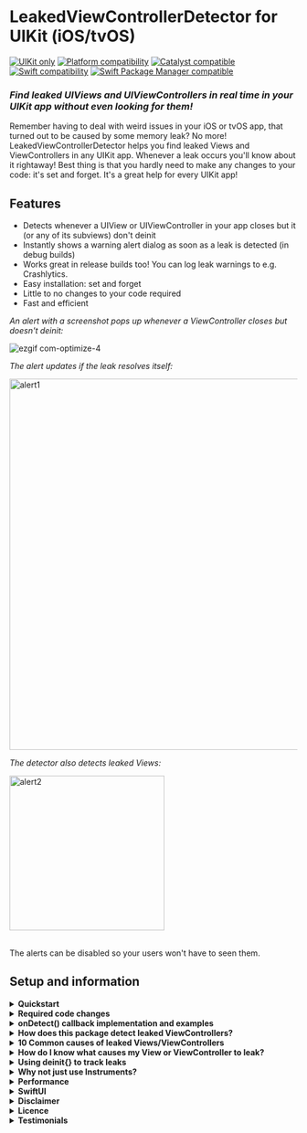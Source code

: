 # LeakedViewControllerDetector for UIKit (iOS/tvOS)

[![UIKit only](https://img.shields.io/badge/UIKit-red)](https://swiftpackageindex.com/Janneman84/LeakedViewControllerDetector)
[![Platform compatibility](https://img.shields.io/endpoint?url=https%3A%2F%2Fswiftpackageindex.com%2Fapi%2Fpackages%2FJanneman84%2FLeakedViewControllerDetector%2Fbadge%3Ftype%3Dplatforms)](https://swiftpackageindex.com/Janneman84/LeakedViewControllerDetector)
[![Catalyst compatible](https://img.shields.io/badge/iOSOnMac_|_Catalyst-critical)](https://swiftpackageindex.com/Janneman84/LeakedViewControllerDetector)
[![Swift compatibility](https://img.shields.io/endpoint?url=https%3A%2F%2Fswiftpackageindex.com%2Fapi%2Fpackages%2FJanneman84%2FLeakedViewControllerDetector%2Fbadge%3Ftype%3Dswift-versions)](https://swiftpackageindex.com/Janneman84/LeakedViewControllerDetector)
[![Swift Package Manager compatible](https://img.shields.io/badge/spm-compatible-brightgreen.svg?style=flat)](https://swift.org/package-manager)


### _Find leaked UIViews and UIViewControllers in real time in your UIKit app without even looking for them!_

Remember having to deal with weird issues in your iOS or tvOS app, that turned out to be caused by some memory leak? No more! LeakedViewControllerDetector helps you find leaked Views and ViewControllers in any UIKit app. Whenever a leak occurs you'll know about it rightaway! Best thing is that you hardly need to make any changes to your code: it's set and forget. It's a great help for every UIKit app!

## Features

- Detects whenever a UIView or UIViewController in your app closes but it (or any of its subviews) don't deinit
- Instantly shows a warning alert dialog as soon as a leak is detected (in debug builds)
- Works great in release builds too! You can log leak warnings to e.g. Crashlytics.
- Easy installation: set and forget
- Little to no changes to your code required
- Fast and efficient

_An alert with a screenshot pops up whenever a ViewController closes but doesn't deinit:_

![ezgif com-optimize-4](https://github.com/Janneman84/LeakedViewControllerDetector/assets/9085167/8646cfd9-9ebb-4b1f-860c-2477ce943627)
<!-- ![ezgif com-optimize-3](https://github.com/Janneman84/LeakedViewControllerDetector/assets/9085167/ba4ac301-ad45-48c6-9d0a-8cb463fd5cb1) -->
<!-- ![ezgif com-optimize](https://github.com/Janneman84/LeakedViewControllerDetector/assets/9085167/d666a5ae-3308-4231-bcc0-9bc0ea65ba70) -->

_The alert updates if the leak resolves itself:_

<img width="650" alt="alert1" src="https://github.com/Janneman84/LeakedViewControllerDetector/assets/9085167/1ef5b541-df19-45b1-994f-6107ec72b8c0">
<!-- <img width="650" alt="alert1" src="https://github.com/Janneman84/LeakedViewControllerDetector/assets/9085167/fb2061d1-1f34-4b92-bb1c-d48dcc325dcc"> -->
<!-- <img width="650" alt="alert1" src="https://github.com/Janneman84/LeakedViewControllerDetector/assets/9085167/57af87d6-e858-4ae6-886e-4d6dd5bea530"> -->
<!-- <img width="650" alt="alert1" src="https://github.com/Janneman84/LeakedViewControllerDetector/assets/9085167/af81ecfc-e607-47cb-bad6-1a0a6e2ca46d"> -->
<!-- <img width="650" alt="alert1" src="https://github.com/Janneman84/LeakedViewControllerDetector/assets/9085167/debcefa5-6649-4d4d-8721-6aa42f640e86"> -->
<!-- <img width="700" alt="alert1" src="https://github.com/Janneman84/LeakedViewControllerDetector/assets/9085167/7e60ace6-3144-4830-ae38-408182cc5218"> -->

_The detector also detects leaked Views:_

<img width="271" alt="alert2" src="https://github.com/Janneman84/LeakedViewControllerDetector/assets/9085167/8a53c16b-fa7e-462b-a817-e949e8417882">

<br>
<br>

The alerts can be disabled so your users won't have to seen them.

<!--_An alert pops up when a leak is detected:_-->
<!---->
<!--<img width="280" alt="alert1" src="https://user-images.githubusercontent.com/9085167/170823721-b62c378d-ea68-40c2-9056-e651c5264141.jpg">-->
<!-- -->
<!--_The alert updates if the leak resolves itself:_-->
<!---->
<!--<img width="280" alt="alert2" src="https://user-images.githubusercontent.com/9085167/170823736-4485dc36-53b1-49b1-a917-ba711669de54.jpg">-->

## Setup and information

<details>
  <summary><b>Quickstart</b></summary>

You begin by installing this package through SPM using the Github url `https://github.com/Janneman84/LeakedViewControllerDetector`. I suggest to use the main branch. Make sure the library is linked to the target: 

<img width="653" alt="librarylink" src="https://user-images.githubusercontent.com/9085167/170822025-40ab8fe1-36a3-4269-8de7-09f97655c183.png">

Or you can just copy/paste the `LeakedViewControllerDetector.swift` file to your project, which is not recommended since you won't receive updates this way.


Now if you used SPM add import to `AppDelegate`:
``` swift
import LeakedViewControllerDetector
```
Then add the following code to `application(_:didFinishLaunchingWithOptions:)` in the `AppDelegate` class:
``` swift
LeakedViewControllerDetector.onDetect() { leakedViewController, leakedView, message in
    #if DEBUG
    return true //show warning alert dialog
    #else
    //here you can log warning message to a server, e.g. Crashlytics
    return false //don't show warning to user
    #endif
}
```
That's it! The leak detector is now up and running. However to get the most out of this package I recommend you study the next two sections where I go into all the details.
</details>
<details>
  <summary><b>Required code changes</b></summary>

Most leak detection works without changing your code. However a few small changes might be still be necessary:
    
### Replace removeFromSuperview()

You do need to manually replace View's `removeFromSuperview()` with `removeFromSuperviewDetectLeaks()` everytime you want to remove a view and make sure it and all its subviews get deinnited:
``` swift
//once the view is removed it will warn you if it (or any of its subviews) haven't deinnited: 
someView.removeFromSuperviewDetectLeaks()
```
Of course only use this if the View is _supposed_ to deinit after it is removed, else you might end up with false warnings.

### Review your code
The rest of your code needs to comply to two trivial things. First, make sure that you always call `super` if you override `viewDidLoad()`, `viewDidAppear()` and/or `viewDidDisappear()` in your ViewControllers. This is common practice so you probably already did this anyway, but it is essential that you do so now:

``` swift

override func viewDidLoad() {
    super.viewDidLoad() //don't forget this!
    ...
}

override func viewDidAppear(_ animated: Bool) {
    super.viewDidAppear(animated) //don't forget this!
    ...
}

override func viewDidDisappear(_ animated: Bool) {
    super.viewDidDisappear(animated) //don't forget this!
    ...
}
```

Second, if you want to remove items from a UIViewController array, like in UINavigationController, UITabBarController or UIPageViewController, don't use `remove(at:)` but use `removeFromparent()` instead:

``` swift
//navigationController?.viewControllers.remove(at:3)
navigationController?.viewControllers[3].removeFromParent()

//tabBarController?.viewControllers?.remove(at:3)
tabBarController?.viewControllers?[3].removeFromParent()
```

That's it! The leak detector is now fully operational. If your app is functioning correctly you won't notice anything. Now it's time to tweak the callback to your liking.

</details>
<details>
  <summary><b>onDetect() callback implementation and examples</b></summary>

As you can see in the quickstart it is recommended to treat debug and release builds differently. If you're debugging it's nice to get a popup dialog warning you of an issue. However you don't want your users to see this, so you log instead. Let's walk through the arguments and return value of the callback.

``` swift
LeakedViewControllerDetector.onDetect(detectionDelay: 1.0) { leakedViewController, leakedView, message in
    return true
}
```
`detectionDelay` is the time in seconds a View or ViewController and its subviews get after it closes to deinit itself before it triggers a warning. If you get many deinit warnings you may want to increase this number. The default value of 1.0s should prevent most of them though. You may consider a tighter delay for debug builds.

The callback supplies the following:
- `leakedViewController`, note this is an optional. If a previously leaked VC deinits (resolves itself) this callback is triggered again but in that case both leakedViewController and leakedView will be nil.
- `leakedView`, same as leakedViewController but for Views.
- `message`, string that can be used to print to console or log to your server of choice

The callback expects an optional Bool to be returned:
- Return `true` to show an alert dialog with the warning message. Note: if you're using multiple windows on iPad the window that shows the alert isn't necessarily the window where the leak occurs.
- Return `false` to not show an alert dialog, this is recommended for release builds
- Return `nil` if you don't want the callback to trigger again if leakedViewController/leakedView deinits. This is typically used if you want to ignore warnings of certain classes or instances.

### Ignore example
If for some reason you want to ignore warnings of certain Views or ViewControllers, make sure you return `nil`:

``` swift
LeakedViewControllerDetector.onDetect() { leakedViewController, leakedView, message in
    //return nil to ignore:
    if let leakedViewController {
        if leakedViewController is IgnoreThisViewController {return nil}
        if type(of: leakedViewController).description() == "_IgnoreThisPrivateViewController" {return nil}
        if leakedViewController.view.tag == -1 {return nil}
    }
    if let leakedView {
        if leakedView is IgnoreThisView {return nil}
        if type(of: leakedView).description() == "_IgnoreThisPrivateView" {return nil}
        if leakedView.tag == -1 {return nil}
    }
    return true
}
```

The package already ignores a few ViewControllers by itself, you can find these in `LeakedViewControllerDetector.ignoredViewControllerClassNames`, `LeakedViewControllerDetector.ignoredViewClassNames` and `LeakedViewControllerDetector.ignoredWindowClassNames`. You can add and remove from these arrays as you see fit. This way you can prevent them from triggering a warning in the first place.

### Crashlytics example
If you're using Crashlytics you can log the warning message like so:

``` swift
import FirebaseCrashlytics
```

``` swift
let error = NSError(domain: Bundle.main.bundleIdentifier!,
                      code: 8, //whatever number you fancy
                  userInfo: [NSLocalizedDescriptionKey: message])
Crashlytics.crashlytics().record(error: error)
```

### Full example
When you tie everything together you'll end up with something like this:
```swift
#if DEBUG
let delay = 0.2
#else
let delay = 1.0
#endif
               
LeakedViewControllerDetector.onDetect(detectionDelay: delay) { leakedViewController, leakedView, message in
    //return nil to ignore warnings of certain Viewscontrollers/Views
    if let leakedViewController {
        // UIImagePickerController tends to leak for ~5 second when you close it
        if leakedViewController is UIImagePickerController {return nil}
        if leakedViewController is IgnoreThisViewController {return nil}
        if type(of: leakedViewController).description() == "_IgnoreThisPrivateViewController" {return nil}
        if leakedViewController.view.tag == -1 {return nil}
    }
    if let leakedView {
        if leakedView is IgnoreThisView {return nil}
        if type(of: leakedView).description() == "_IgnoreThisPrivateView" {return nil}
        if leakedView.tag == -1 {return nil}
    }

    #if DEBUG
    print(message)
    return true //show alert
    #else
    //log leak message to server:
    let error = NSError(domain: Bundle.main.bundleIdentifier ?? "bundleIdentifier",
                        code: 8,
                        userInfo: [NSLocalizedDescriptionKey: message])
    Crashlytics.crashlytics().record(error: error)
    return false //don't show alert
    #endif
}
```
Debug only example:
```swift
#if DEBUG
LeakedViewControllerDetector.onDetect() { leakedViewController, leakedView, message in
    //insert ignore code here
    print(message)
    return true //show alert
}
#endif
```
It's tempting to put the import line between DEBUG tags too. However you still need it if you're using `removeFromSuperviewDetectLeaks()` anywhere in your code. When the detection callback is not set calls to this method will just act as a regular `removeFromSuperview()`.
</details>
<details>
  <summary><b>How does this package detect leaked ViewControllers?</b></summary>
    
In essence all it really does is this:

``` swift
override func viewDidDisappear(_ animated: Bool) {
    super.viewDidDisappear(animated)
           
    DispatchQueue.main.asyncAfter(deadline: .now() + 1.0) { [weak self] in
        
        //when self is nil the ViewController has deinnited, so no leak
        guard let self = self else { return }
        
        //if all these properties are nil the ViewController is considered to have leaked
        if self.view.window == nil && self.parent == nil && self.presentedViewController == nil && (view == nil || view.superview == nil) {
            print("Leaked ViewController detected: \(self)")
        }
    }
}
```
Of course there is a bit more to it than that to catch all the edge scenarios. Leaked Views are detected in a similar fashion. Feel free to look at the source code, it's pretty small. Unless you're doing fancy things this approach is surprisingly effective.
</details>
<details>
  <summary><b>10 Common causes of leaked Views/ViewControllers</b></summary>

### 1. Referencing self in callbacks
Referencing `self` inside a callback is often the cause of a memory leak. This code will keep a ViewController, View, or any other object alive for 10 seconds: 

``` swift
DispatchQueue.main.asyncAfter(deadline: .now() + 10) {
    print(self)
}
```

This will trigger a memory leak warning if you close the ViewController before the 10 seconds are over. After the 10 seconds you will see another warning telling you the ViewController has deinnited itself. This scenario is also typical for a slow network request that eventually finishes or times out.

These issues are easily fixed by using `[weak self]`, as you probably know:
``` swift
DispatchQueue.main.asyncAfter(deadline: .now() + 10) { [weak self] in
    guard let self = self else {return}
    print(self)
}
```

### 2. NotificationCenter observer callback

Don't forget to also use `[weak self]` when observing for notifications like this, or else the ViewController will stay in memory forever:

``` swift
NotificationCenter.default.addObserver(forName: NSNotification.Name(rawValue: "SomeNotification"), object: nil, queue: nil) { [weak self] notification in
    print(self)
}
```

Or instead you can observe using a selector like this, which cannot cause a memory leak:
``` swift
NotificationCenter.default.addObserver(self, selector: #selector(someMethod), name: Notification.Name("SomeNotification"), object: nil)
```

### 3. Using non-weak delegates
Make sure to always declare delegates as weak vars or else it's very likely to get a memory leak:
``` swift
weak var delegate: MyViewControllerDelegate?
```

### 4. ViewController PresentationController Delegate
Sometimes you want to set the PresentationController delegate, for example if you want to implement `presentationControllerShouldDismiss()`. However if you set this delegate if your ViewController is a child of a parent like a NavigationController it won't trigger the delegate methods but will cause a permanent memory leak instead:
``` swift
self.presentationController?.delegate = self
```

Instead it's best to just always use this:
``` swift
self.presentingViewController?.presentedViewController?.presentationController?.delegate = self
```
This trick makes sure the delegate is always set to the parent, whatever it is.

### 5. NavigationController PresentationController delegate
This is a sneaky one. If your ViewController is inside a NavigationController and you set its presentationController delegate right after it closed it will keep itself and its children in memory forever:
``` swift
override func viewDidDisappear(_ animated: Bool) {
    super.viewDidDisappear(animated)
    //it's tempting to do this, but don't
    navigationController?.presentationController?.delegate = nil
}
```
So present a NavigationController with a ViewController with this code. Then close the NavigationController and you'll see a memory warning.

### 6. UIAlertController action callback
Sometimes you want to reference an alert inside one of its actions' callback. In that case make sure you use `unowned` or `weak` or the alert will linger in memory forever. You can use `unowned` if you're certain it won't be nil (which is the case here), it's basically the same as explicitly unwrapping `weak`:
``` swift
//since we're referencing alert inside the callbacks use unowned or weak or it will never deinit
let alert = UIAlertController.init(title: "Retain test", message: nil, preferredStyle: .alert)
alert.addAction(UIAlertAction.init(title: "Unowned", style: .default) { [unowned alert] action in
    print(alert)
})
alert.addAction(UIAlertAction.init(title: "Weak", style: .default) { [weak alert] action in
    print(alert!) //explicitly unwrapping weak alert works basically the same as using unowned
})
self.present(alert, animated: true)
```

### 6. Hitting breakpoints or using Debug View Hierarchy
There are some cases where hitting a breakpoint and/or using the view hierarchy debugger in an app may lead to (what appears to be) memory leaks and other weird issues. I don't have any reproducable steps yet but if I do I will list them here. Please let me know in the Issues section if you know more about this.

### 7. Beware of SplitViewControllers
Using a SplitViewController on an iPhone does result in some perculiar behavior. If you push or present a detail VC from the master and then close it the VC will not be removed but will stay active in memory. If you push/present a new detail VC thén the previous VC will actually be removed. This package takes this behavior into account. Just keep in mind that if you close a detail VC it will very much stay alive until you open a new one. It's not strictly a memory leak but it is a common cause of related issues if you're not aware of this behavior. Also fun is that on iPhone the initial detail VC _never_ deinits, so yeah...

### 8. ScrollView inertia
If you have e.g. a long TableView and you swipe down it will keep scrolling for a little while before it stops. Now if you close the VC while this is happening the TableView will stay in memory for up to a second. This applies to all forms of ScrollViews. There does not seem to be a way to prevent this. The package is designed to wait at least a second before checking for leaks in this specific case to prevent false positives.

### 9. UITextView URL preview
iOS is not without its flaws, I noticed it has some memory leaks of its own. One that keeps bugging me is UITextViews. If you turn off editable, turn on isSelectable, enable link detection and add a URL to the text you get a nice preview if you long press the URL. However once you have done this the UITextView will be stuck in memory forever! I don't know how to fix this. In iOS 17 this can be fixed by subclassing the TextView and overriding `removeFromSuperview()`:

```swift
//in UITextView subclass
override func removeFromSuperview() {
    let wasSelectable = isSelectable
    isSelectable = false
    super.removeFromSuperview()
    isSelectable = wasSelectable
}
```
### 10. UITextField in iOS 17
Text fields seem to have issues deinitting in iOS 17, mainly if `textContentType` is set. If you have a VC with multiple text fields, use at least one of them, then close the VC. Then ALL its text fields will leak until you use a different text field. I currently don't know how to deal with this.

### Tips are welcome

Do you know other causes of leaks that aren't listed here? Please let me know in the Issues section so I can add them.
</details>
<details>
  <summary><b>How do I know what causes my View or ViewController to leak?</b></summary>

This package only knows if a leak occurs but it doesn't know _why_: that's up to you to figure out. The list in the previous section should help you find the culprit. If you also get a deinit warning this probably means it has to do with a network call or some animation. In some cases you may get warnings of both ViewControllers and Views. Concentrate on fixing the ViewController first then any View warnings will usually go away too. A good strategy is to keep undressing your View or ViewController (mainly `ViewDidLoad()`) until the leak stops occuring. Or completely undress it first then put everything back piece by piece, or something in the middle (binary search).    
</details>
<details>
  <summary><b>Using deinit{} to track leaks</b></summary>

You can add `deinit{}` to any object to monitor if it deinits. A typical usage is `deinit{print("deinit \(self)")}`. Watch your console and see if the print shows up when the object is supposed to deinit. If you get a memory leak warning you may want to add this to the class to confirm that it actually leaked and/or a fix worked. 
</details>
<details>
  <summary><b>Why not just use Instruments?</b></summary>

You can use Xcode's instruments to find memory leaks. However these can be complicated to use and only works if you are specifically searching for leaks. The advantage of this package is that it always works and you don't have to keep it in mind. Also it works when your users are using it so you know when a memory leak occurs in the wild. Note that this package only detects leaked ViewControllers and Views and not other objects like the instruments can. ViewControllers tend to be the culprit of most leaks though so it's a good start.
</details>
<details>
  <summary><b>Performance</b></summary>

Performance shouldn't be an issue for most apps because the code is well optimized. If you're concerned you may choose to just check for leaks in debug builds only. If you're experiencing performance issues or any other issues make sure to let me know in the Issues section.
</details>
<details>
  <summary><b>SwiftUI</b></summary>

This package is not designed or tested to be used with SwiftUI. Since SwiftUI is much more struct based memory leaks aren't as much a thing there anyway. 
</details>
<details>
  <summary><b>Disclaimer</b></summary>

This package may produce false or positives or false negatives in certain situations. It is not guaranteed to catch every memory leak and it only detects leaked ViewControllers and its Views, not other object. Please go to the Issues section if you're experiencing trouble. This package makes use of method swizzling of the following methods: UIViewController's `viewDidAppear()`, `viewDidDisappear()`, `removeFromParent()` and UISplitViewController's `showDetailViewController()`.
</details>
<details>
  <summary><b>Licence</b></summary>
  
MIT
</details>
<details>
  <summary><b>Testimonials</b></summary>
    
Has this package helped you find any leaks? Please leave a message in the testimonials thread in the Issues section!
</details>
